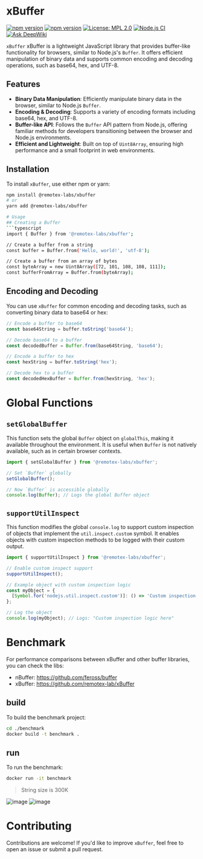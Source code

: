 # xBuffer

[![npm version](https://img.shields.io/badge/Documentation-orange?logo=typescript&logoColor=f5f5f5)](https://remotex-labs.github.io/xBuffer/)
[![npm version](https://img.shields.io/npm/v/@remotex-labs/xbuffer.svg)](https://www.npmjs.com/package/@remotex-labs/xbuffer)
[![License: MPL 2.0](https://img.shields.io/badge/License-MPL_2.0-brightgreen.svg)](https://opensource.org/licenses/MPL-2.0)
[![Node.js CI](https://github.com/remotex-labs/xBuffer/actions/workflows/node.js.yml/badge.svg)](https://github.com/remotex-labs/xBuffer/actions/workflows/node.js.yml)
[![Ask DeepWiki](https://deepwiki.com/badge.svg)](https://deepwiki.com/remotex-labs/xBuffer)


`xBuffer`
xBuffer is a lightweight JavaScript library that provides buffer-like functionality for browsers, similar to Node.js's `Buffer`. 
It offers efficient manipulation of binary data and supports common encoding and decoding operations, such as base64, hex, and UTF-8.

## Features

- **Binary Data Manipulation**:  Efficiently manipulate binary data in the browser, similar to Node.js `Buffer`.
- **Encoding & Decoding**: Supports a variety of encoding formats including base64, hex, and UTF-8.
- **Buffer-like API**: Follows the `Buffer` API pattern from Node.js, offering familiar methods for developers transitioning between the browser and Node.js environments.
- **Efficient and Lightweight**: Built on top of `Uint8Array`, ensuring high performance and a small footprint in web environments.

## Installation

To install `xBuffer`, use either npm or yarn:
```bash
npm install @remotex-labs/xbuffer
# or
yarn add @remotex-labs/xbuffer

# Usage
## Creating a Buffer
```typescript
import { Buffer } from '@remotex-labs/xbuffer';

// Create a buffer from a string
const buffer = Buffer.from('Hello, world!', 'utf-8');

// Create a buffer from an array of bytes
const byteArray = new Uint8Array([72, 101, 108, 108, 111]);
const bufferFromArray = Buffer.from(byteArray);
```

## Encoding and Decoding
You can use `xBuffer` for common encoding and decoding tasks, such as converting binary data to base64 or hex:
```typescript
// Encode a buffer to base64
const base64String = buffer.toString('base64');

// Decode base64 to a buffer
const decodedBuffer = Buffer.from(base64String, 'base64');

// Encode a buffer to hex
const hexString = buffer.toString('hex');

// Decode hex to a buffer
const decodedHexBuffer = Buffer.from(hexString, 'hex');
```

# Global Functions
## `setGlobalBuffer`
This function sets the global `Buffer` object on `globalThis`, making it available throughout the environment. It is useful when `Buffer` is not natively available, such as in certain browser contexts.
```typescript
import { setGlobalBuffer } from '@remotex-labs/xbuffer';

// Set `Buffer` globally
setGlobalBuffer();

// Now `Buffer` is accessible globally
console.log(Buffer); // Logs the global Buffer object
```

## `supportUtilInspect`
This function modifies the global `console.log` to support custom inspection of objects that implement the `util.inspect.custom` symbol. 
It enables objects with custom inspection methods to be logged with their custom output.
```typescript
import { supportUtilInspect } from '@remotex-labs/xbuffer';

// Enable custom inspect support
supportUtilInspect();

// Example object with custom inspection logic
const myObject = {
  [Symbol.for('nodejs.util.inspect.custom')]: () => 'Custom inspection logic here',
};

// Log the object
console.log(myObject); // Logs: "Custom inspection logic here"
```

# Benchmark
For performance comparisons between xBuffer and other buffer libraries, you can check the libs:
- nBuffer: https://github.com/feross/buffer
- xBuffer: https://github.com/remotex-lab/xBuffer

## build
To build the benchmark project:

```bash
cd ./benchmark
docker build -t benchmark .
```

## run 
To run the benchmark:
```bash
docker run -it benchmark
```

> String size is 300K 

![image](benchmark/benchmark-1.png)
![image](benchmark/benchmark-2.png)

# Contributing
Contributions are welcome! If you'd like to improve `xBuffer`, feel free to open an issue or submit a pull request.

